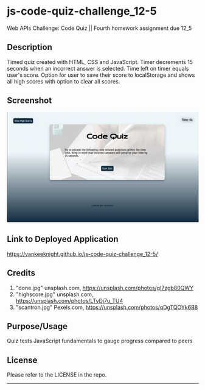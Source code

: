 # js-code-quiz-challenge_12-5
Web APIs Challenge: Code Quiz || Fourth homework assignment due 12_5

## Description

Timed quiz created with HTML, CSS and JavaScript. Timer decrements 15 seconds when an incorrect answer is selected. Time left on timer equals user's score. Option for user to save their score to localStorage and shows all high scores with option to clear all scores. 

## Screenshot
![Screenshot of finished product](./assets/images/screenshot.png)

## Link to Deployed Application

https://yankeeknight.github.io/js-code-quiz-challenge_12-5/

## Credits

1. "done.jpg" unsplash.com, https://unsplash.com/photos/gI7zgb80QWY 
1. "highscore.jpg" unsplash.com, https://unsplash.com/photos/LTyDj7u_TU4
1. "scantron.jpg" Pexels.com, https://unsplash.com/photos/qDgTQOYk6B8

## Purpose/Usage

Quiz tests JavaScript fundamentals to gauge progress compared to peers

## License

Please refer to the LICENSE in the repo.

---


